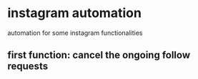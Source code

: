 # instagram automation
automation for some instagram functionalities 

## first function: cancel the ongoing follow requests 

